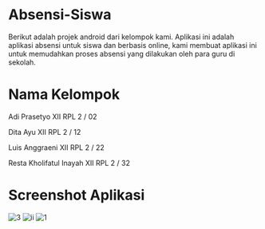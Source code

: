 # Absensi-Siswa
Berikut adalah projek android dari kelompok kami. Aplikasi ini adalah aplikasi absensi untuk siswa dan berbasis online, kami membuat aplikasi ini untuk memudahkan proses absensi yang dilakukan oleh para guru di sekolah.

# Nama Kelompok
Adi Prasetyo XII RPL 2 / 02

Dita Ayu XII RPL 2 / 12

Luis Anggraeni XII RPL 2 / 22

Resta Kholifatul Inayah XII RPL 2 / 32

# Screenshot Aplikasi
![3](https://cloud.githubusercontent.com/assets/15698905/20467942/5ef7585a-afc3-11e6-8c16-c69977ac5e7d.JPG)
![ii](https://cloud.githubusercontent.com/assets/15698905/20467943/5f02c5b4-afc3-11e6-8ebd-e61f94981ee7.JPG)
![1](https://cloud.githubusercontent.com/assets/15698905/20467940/5a82c1ec-afc3-11e6-92dd-813cd42e3ee2.JPG)
